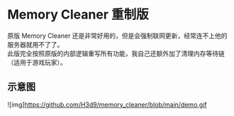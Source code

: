 # Memory Cleaner 重制版
原版 Memory Cleaner 还是非常好用的，但是会强制联网更新，经常连不上他的服务器就用不了了。<br>
此版完全按照原版的内部逻辑重写所有功能，我自己还额外加了清理内存等待链（适用于游戏玩家）。<br>

## 示意图
![img]https://github.com/H3d9/memory_cleaner/blob/main/demo.gif
